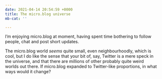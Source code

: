 ```yaml
---
date: 2021-04-14 20:54:59 +0000
title: The micro.blog universe
mb-cat: ''

---
```

I’m enjoying micro.blog at moment, having spent time bothering to follow people, chat and post short updates.

The micro.blog world _seems_ quite small, even neighbourhoodly, which is cool, but I do like the sense that your bit of, say, Twitter is a mere speck in the universe, and that there are millions of other probably quite weird worlds out there. If micro.blog expanded to Twitter-like proportions, in what ways would it change?